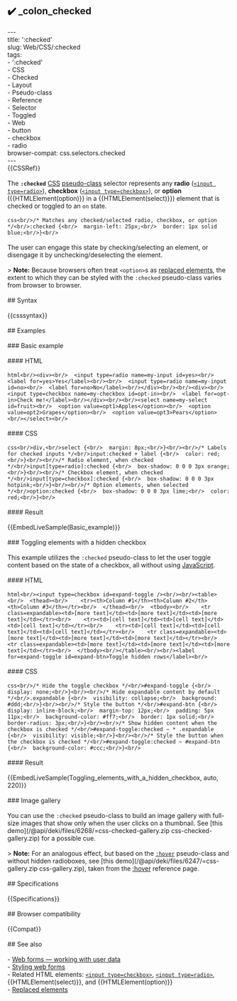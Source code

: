 ## ✔️ _colon_checked 
 ---<br/>title: ':checked'<br/>slug: Web/CSS/:checked<br/>tags:<br/>  - ':checked'<br/>  - CSS<br/>  - Checked<br/>  - Layout<br/>  - Pseudo-class<br/>  - Reference<br/>  - Selector<br/>  - Toggled<br/>  - Web<br/>  - button<br/>  - checkbox<br/>  - radio<br/>browser-compat: css.selectors.checked<br/>---<br/>{{CSSRef}}<br/><br/>The **`:checked`** [CSS](/en-US/docs/Web/CSS) [pseudo-class](/en-US/docs/Web/CSS/Pseudo-classes) selector represents any **radio** ([`<input type=radio>`](/en-US/docs/Web/HTML/Element/input/radio)), **checkbox** ([`<input type=checkbox>`](/en-US/docs/Web/HTML/Element/input/checkbox)), or **option** ({{HTMLElement(option)}} in a {{HTMLElement(select)}}) element that is checked or toggled to an `on` state.<br/><br/>```css<br/>/* Matches any checked/selected radio, checkbox, or option */<br/>:checked {<br/>  margin-left: 25px;<br/>  border: 1px solid blue;<br/>}<br/>```<br/><br/>The user can engage this state by checking/selecting an element, or disengage it by unchecking/deselecting the element.<br/><br/>> **Note:** Because browsers often treat `<option>`s as [replaced elements](/en-US/docs/Web/CSS/Replaced_element), the extent to which they can be styled with the `:checked` pseudo-class varies from browser to browser.<br/><br/>## Syntax<br/><br/>{{csssyntax}}<br/><br/>## Examples<br/><br/>### Basic example<br/><br/>#### HTML<br/><br/>```html<br/><div><br/>  <input type=radio name=my-input id=yes><br/>  <label for=yes>Yes</label><br/><br/>  <input type=radio name=my-input id=no><br/>  <label for=no>No</label><br/></div><br/><br/><div><br/>  <input type=checkbox name=my-checkbox id=opt-in><br/>  <label for=opt-in>Check me!</label><br/></div><br/><br/><select name=my-select id=fruit><br/>  <option value=opt1>Apples</option><br/>  <option value=opt2>Grapes</option><br/>  <option value=opt3>Pears</option><br/></select><br/>```<br/><br/>#### CSS<br/><br/>```css<br/>div,<br/>select {<br/>  margin: 8px;<br/>}<br/><br/>/* Labels for checked inputs */<br/>input:checked + label {<br/>  color: red;<br/>}<br/><br/>/* Radio element, when checked */<br/>input[type=radio]:checked {<br/>  box-shadow: 0 0 0 3px orange;<br/>}<br/><br/>/* Checkbox element, when checked */<br/>input[type=checkbox]:checked {<br/>  box-shadow: 0 0 0 3px hotpink;<br/>}<br/><br/>/* Option elements, when selected */<br/>option:checked {<br/>  box-shadow: 0 0 0 3px lime;<br/>  color: red;<br/>}<br/>```<br/><br/>#### Result<br/><br/>{{EmbedLiveSample(Basic_example)}}<br/><br/>### Toggling elements with a hidden checkbox<br/><br/>This example utilizes the `:checked` pseudo-class to let the user toggle content based on the state of a checkbox, all without using [JavaScript](/en-US/docs/Web/JavaScript).<br/><br/>#### HTML<br/><br/>```html<br/><input type=checkbox id=expand-toggle /><br/><br/><table><br/>  <thead><br/>    <tr><th>Column #1</th><th>Column #2</th><th>Column #3</th></tr><br/>  </thead><br/>  <tbody><br/>    <tr class=expandable><td>[more text]</td><td>[more text]</td><td>[more text]</td></tr><br/>    <tr><td>[cell text]</td><td>[cell text]</td><td>[cell text]</td></tr><br/>    <tr><td>[cell text]</td><td>[cell text]</td><td>[cell text]</td></tr><br/>    <tr class=expandable><td>[more text]</td><td>[more text]</td><td>[more text]</td></tr><br/>    <tr class=expandable><td>[more text]</td><td>[more text]</td><td>[more text]</td></tr><br/>  </tbody><br/></table><br/><br/><label for=expand-toggle id=expand-btn>Toggle hidden rows</label><br/>```<br/><br/>#### CSS<br/><br/>```css<br/>/* Hide the toggle checkbox */<br/>#expand-toggle {<br/>  display: none;<br/>}<br/><br/>/* Hide expandable content by default */<br/>.expandable {<br/>  visibility: collapse;<br/>  background: #ddd;<br/>}<br/><br/>/* Style the button */<br/>#expand-btn {<br/>  display: inline-block;<br/>  margin-top: 12px;<br/>  padding: 5px 11px;<br/>  background-color: #ff7;<br/>  border: 1px solid;<br/>  border-radius: 3px;<br/>}<br/><br/>/* Show hidden content when the checkbox is checked */<br/>#expand-toggle:checked ~ * .expandable {<br/>  visibility: visible;<br/>}<br/><br/>/* Style the button when the checkbox is checked */<br/>#expand-toggle:checked ~ #expand-btn {<br/>  background-color: #ccc;<br/>}<br/>```<br/><br/>#### Result<br/><br/>{{EmbedLiveSample(Toggling_elements_with_a_hidden_checkbox, auto, 220)}}<br/><br/>### Image gallery<br/><br/>You can use the `:checked` pseudo-class to build an image gallery with full-size images that show only when the user clicks on a thumbnail. See [this demo](/@api/deki/files/6268/=css-checked-gallery.zip css-checked-gallery.zip) for a possible cue.<br/><br/>> **Note:** For an analogous effect, but based on the [`:hover`](/en-US/docs/Web/CSS/:hover) pseudo-class and without hidden radioboxes, see [this demo](/@api/deki/files/6247/=css-gallery.zip css-gallery.zip), taken from the [:hover](/en-US/docs/Web/CSS/:hover) reference page.<br/><br/>## Specifications<br/><br/>{{Specifications}}<br/><br/>## Browser compatibility<br/><br/>{{Compat}}<br/><br/>## See also<br/><br/>- [Web forms — working with user data](/en-US/docs/Learn/Forms)<br/>- [Styling web forms](/en-US/docs/Learn/Forms/Styling_web_forms)<br/>- Related HTML elements: [`<input type=checkbox>`](/en-US/docs/Web/HTML/Element/input/checkbox), [`<input type=radio>`](/en-US/docs/Web/HTML/Element/input/radio), {{HTMLElement(select)}}, and {{HTMLElement(option)}}<br/>- [Replaced elements](/en-US/docs/Web/CSS/Replaced_element)<br/>